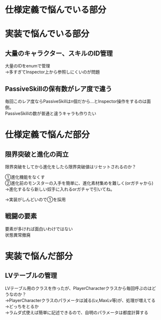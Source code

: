 # 仕様定義で悩んでいる部分
# 実装で悩んでいる部分

## 大量のキャラクター、スキルのID管理
大量のIDをenumで管理  
→多すぎてInspector上から参照しにくいのが問題   

## PassiveSkillの保有数がレア度で違う
毎回このレア度ならPassiveSkillはn個だから...とInspector操作をするのは面倒。  
PassiveSkillの数が普通と違うキャラも作りたい  


# 仕様定義で悩んだ部分
## 限界突破と進化の両立
限界突破をしてから進化をしたら限界突破値はリセットされるのか？  

①進化機能をなくす  
②進化前のモンスターの入手を簡単に、進化素材集めを難しく(orガチャから)
→進化するなら新しい奴手に入れるorガチャで引いてね。  

→実装がしんどいので①を採用

## 戦闘の要素
要素が多ければ面白いわけではない  
状態異常撤廃  

# 実装で悩んだ部分

## LVテーブルの管理
LVテーブル用のクラスを作ったが、PlayerCharacterクラスから毎回呼ぶのはどうなのか？  
→PlayerCharacterクラスのパラメータは減る(Lv,MaxLv等)が、処理が増えてる  
→どっちをとるか  
→ラムダ式使えば簡単に記述できるので、自明のパラメータは都度計算する  
